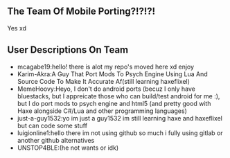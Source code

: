 ## The Team Of Mobile Porting?!?!?!
Yes xd

## User Descriptions On Team
* mcagabe19:hello! there is alot my repo's moved here xd enjoy
* Karim-Akra:A Guy That Port Mods To Psych Engine Using Lua And Source Code To Make It Accurate Af(still learning haxeflixel)
* MemeHoovy:Heyo, I don't do android ports (becuz I only have bluestacks, but I appreicate those who can build/test android for me :), but I do port mods to psych engine and html5 (and pretty good with Haxe alongside C#/Lua and other programming languages)
* just-a-guy1532:yo im just a guy1532 im still learning haxe and haxeflixel but can code some stuff
* luigionline1:hello there im not using github so much i fully using gitlab or another github alternatives
* UNSTOP4BLE:(he not wants or idk)
